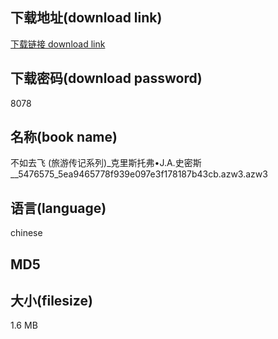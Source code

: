 ## 下载地址(download link)
[下载链接 download link](https://voluble-croquembouche-d321dc.netlify.app/?s=%E4%B8%8D%E5%A6%82%E5%8E%BB%E9%A3%9E+%28%E6%97%85%E6%B8%B8%E4%BC%A0%E8%AE%B0%E7%B3%BB%E5%88%97%29_%E5%85%8B%E9%87%8C%E6%96%AF%E6%89%98%E5%BC%97%E2%80%A2J.A.%E5%8F%B2%E5%AF%86%E6%96%AF__5476575_5ea9465778f939e097e3f178187b43cb.azw3)

## 下载密码(download password)
8078

## 名称(book name)
不如去飞 (旅游传记系列)_克里斯托弗•J.A.史密斯__5476575_5ea9465778f939e097e3f178187b43cb.azw3.azw3

## 语言(language)
chinese

## MD5


## 大小(filesize)
1.6 MB
